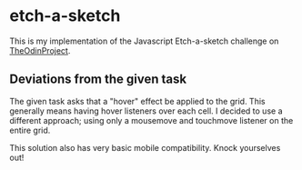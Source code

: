 # etch-a-sketch
This is my implementation of the Javascript Etch-a-sketch challenge on [TheOdinProject](https://www.theodinproject.com/home).

## Deviations from the given task
The given task asks that a "hover" effect be applied to the grid. This generally means having hover listeners over each cell. I decided to use a different approach; using only a mousemove and touchmove listener on the entire grid.

This solution also has very basic mobile compatibility. Knock yourselves out!
